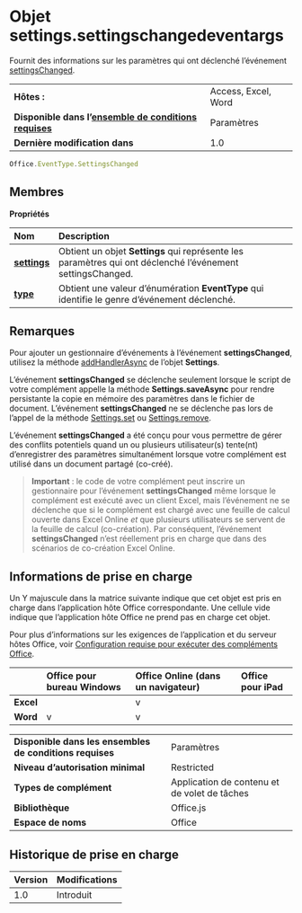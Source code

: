 # <a name="settingssettingschangedeventargs-object"></a>Objet settings.settingschangedeventargs
Fournit des informations sur les paramètres qui ont déclenché l’événement [settingsChanged](settings.settingschangedevent.md).

|||
|:-----|:-----|
|**Hôtes :**|Access, Excel, Word|
|**Disponible dans l’[ensemble de conditions requises](../../docs/overview/specify-office-hosts-and-api-requirements.md)**|Paramètres|
|**Dernière modification dans**|1.0|

```js
Office.EventType.SettingsChanged
```

## <a name="members"></a>Membres

**Propriétés**

|**Nom**|**Description**|
|:-----|:-----|
|**[settings](settings.settingschangedeventargs.setting.md)**|Obtient un objet **Settings** qui représente les paramètres qui ont déclenché l’événement settingsChanged.|
|**[type](settings.settingschangedeventargs.type.md)**|Obtient une valeur d’énumération **EventType** qui identifie le genre d’événement déclenché.|

## <a name="remarks"></a>Remarques

Pour ajouter un gestionnaire d’événements à l’événement **settingsChanged**, utilisez la méthode [addHandlerAsync](settings.addhandlerasync.md) de l’objet **Settings**.

L’événement **settingsChanged** se déclenche seulement lorsque le script de votre complément appelle la méthode **Settings.saveAsync** pour rendre persistante la copie en mémoire des paramètres dans le fichier de document. L’événement **settingsChanged** ne se déclenche pas lors de l’appel de la méthode [Settings.set](settings.set.md) ou [Settings.remove](settings.remove.md).

L’événement **settingsChanged** a été conçu pour vous permettre de gérer des conflits potentiels quand un ou plusieurs utilisateur(s) tente(nt) d’enregistrer des paramètres simultanément lorsque votre complément est utilisé dans un document partagé (co-créé).


 >**Important** : le code de votre complément peut inscrire un gestionnaire pour l’événement **settingsChanged** même lorsque le complément est exécuté avec un client Excel, mais l’événement ne se déclenche que si le complément est chargé avec une feuille de calcul ouverte dans Excel Online _et_ que plusieurs utilisateurs se servent de la feuille de calcul (co-création). Par conséquent, l’événement **settingsChanged** n’est réellement pris en charge que dans des scénarios de co-création Excel Online.



## <a name="support-details"></a>Informations de prise en charge


Un Y majuscule dans la matrice suivante indique que cet objet est pris en charge dans l’application hôte Office correspondante. Une cellule vide indique que l’application hôte Office ne prend pas en charge cet objet.

Pour plus d’informations sur les exigences de l’application et du serveur hôtes Office, voir [Configuration requise pour exécuter des compléments Office](../../docs/overview/requirements-for-running-office-add-ins.md).


||**Office pour bureau Windows**|**Office Online (dans un navigateur)**|**Office pour iPad**|
|:-----|:-----|:-----|:-----|
|**Excel**||v||
|**Word**|v|v||

|||
|:-----|:-----|
|**Disponible dans les ensembles de conditions requises**|Paramètres|
|**Niveau d’autorisation minimal**|Restricted|
|**Types de complément**|Application de contenu et de volet de tâches|
|**Bibliothèque**|Office.js|
|**Espace de noms**|Office|

## <a name="support-history"></a>Historique de prise en charge

|**Version**|**Modifications**|
|:-----|:-----|
|1.0|Introduit|
